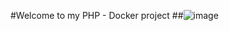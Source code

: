 #Welcome to my PHP - Docker project
##![image](https://github.com/user-attachments/assets/a246e4c3-c5fa-49e2-9fa0-fc4e60b03b1a)
